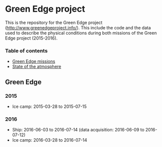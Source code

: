 # Green Edge project

This is the repository for the Green Edge project (http://www.greenedgeproject.info/). This include the code and the data used to describe the physical conditions during both missions of the Green Edge project (2015-2016).

### Table of contents

- [Green Edge missions](#green-edge)
- [State of the atmosphere](reports/soa.md)

## Green Edge

### 2015

- Ice camp: 2015-03-28 to 2015-07-15

### 2016

- Ship: 2016-06-03 to 2016-07-14 (data acquisition: 2016-06-09 to 2016-07-12)
- Ice camp: 2016-03-28 to 2016-07-14

